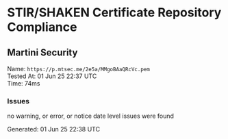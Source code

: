 # STIR/SHAKEN Certificate Repository Compliance

## Martini Security

Name: `https://p.mtsec.me/2e5a/MMgoBAaQRcVc.pem`\
Tested At: 01 Jun 25 22:37 UTC\
Time: 74ms

### Issues

no warning, or error, or notice date level issues were found

Generated: 01 Jun 25 22:38 UTC